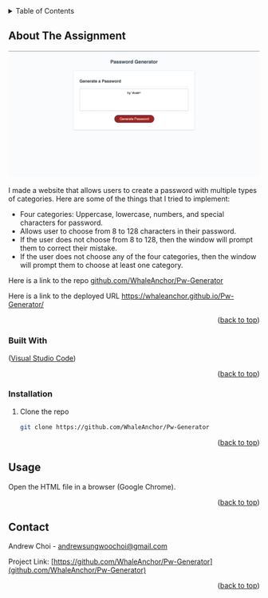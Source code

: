 <div id="top"></div>

<!-- TABLE OF CONTENTS -->
<details>
  <summary>Table of Contents</summary>
  <ol>
    <li>
      <a href="#about-the-assignment">About the Assignment</a>
      <ul>
        <li><a href="#built-with">Built With</a></li>
      </ul>
    </li>
     <li>
      <a href="#getting-started">Getting Started</a>
      <ul>
        <li><a href="#installation">Installation</a></li>
      </ul>
    </li>
    <li><a href="#usage">Usage</a></li>
    <li><a href="#contact">Contact</a></li>
  </ol>
</details>



<!-- ABOUT THE PROJECT -->
## About The Assignment

![Andrew Choi's Password Generator website](Assets/images/PW_screenshot.png "screenshot of password generator website")

I made a website that allows users to create a password with multiple types of categories.
Here are some of the things that I tried to implement:
* Four categories: Uppercase, lowercase, numbers, and special characters for password.
* Allows user to choose from 8 to 128 characters in their password.
* If the user does not choose from 8 to 128, then the window will prompt them to correct their mistake.
* If the user does not choose any of the four categories, then the window will prompt them to choose at least one category.

Here is a link to the repo <a href="https://github.com/WhaleAnchor/Pw-Generator">github.com/WhaleAnchor/Pw-Generator</a>

Here is a link to the deployed URL <a href="https://whaleanchor.github.io/Pw-Generator/">https://whaleanchor.github.io/Pw-Generator/</a>

<p align="right">(<a href="#top">back to top</a>)</p>



### Built With

<p align ="left">(<a href="https://visualstudio.microsoft.com/">Visual Studio Code</a>)</p>


<p align="right">(<a href="#top">back to top</a>)</p>



<!-- GETTING STARTED -->

### Installation

1. Clone the repo
   ```sh
   git clone https://github.com/WhaleAnchor/Pw-Generator
   ```

<p align="right">(<a href="#top">back to top</a>)</p>



<!-- USAGE EXAMPLES -->
## Usage

Open the HTML file in a browser (Google Chrome).


<p align="right">(<a href="#top">back to top</a>)</p>


<!-- CONTACT -->
## Contact

Andrew Choi - andrewsungwoochoi@gmail.com

Project Link: [https://github.com/WhaleAnchor/Pw-Generator](github.com/WhaleAnchor/Pw-Generator)

<p align="right">(<a href="#top">back to top</a>)</p>




